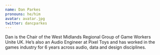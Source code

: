```yaml
---
name: Dan Parkes
pronouns: he/him
avatar: avatar.jpg
twitter: dancparkes
---
```


Dan is the Chair of the West Midlands Regional Group of Game Workers Unite UK. He’s also an Audio Engineer at Pixel Toys and has worked in the games industry for 6 years across audio, data and design disciplines.
